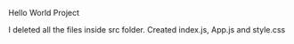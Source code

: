 Hello World Project

I deleted all the files inside src folder.
Created index.js, App.js and style.css